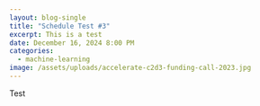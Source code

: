 ```yaml
---
layout: blog-single
title: "Schedule Test #3"
excerpt: This is a test
date: December 16, 2024 8:00 PM
categories:
  - machine-learning
image: /assets/uploads/accelerate-c2d3-funding-call-2023.jpg
---
```

T﻿est